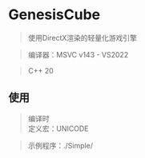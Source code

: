 # GenesisCube

> 使用DirectX渲染的轻量化游戏引擎  

> 编译器：MSVC v143 - VS2022  

> C++ 20  

## 使用

> 编译时  
> 定义宏：UNICODE  

> 示例程序：./Simple/  
